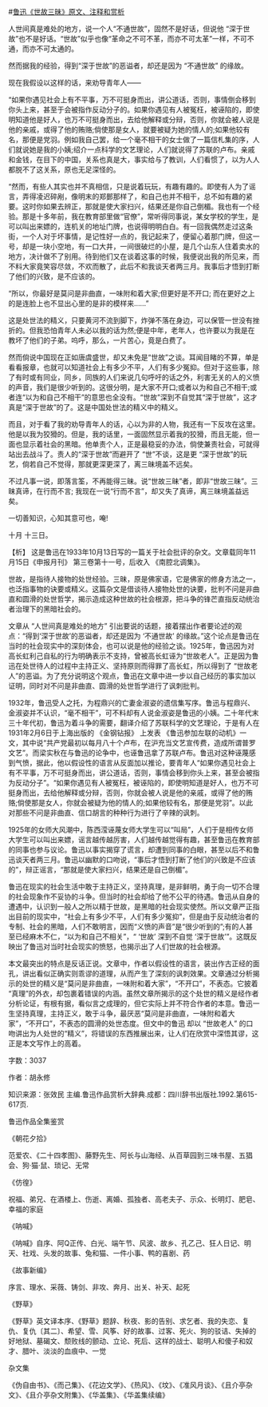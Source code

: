 #[鲁迅《世故三昧》原文、注释和赏析](https://www.vrrw.net/wx/9655.html)

人世间真是难处的地方，说一个人“不通世故”，固然不是好话，但说他 “深于世故”也不是好话。“世故”似乎也像“革命之不可不革，而亦不可太革”一样，不可不通，而亦不可太通的。

然而据我的经验，得到“深于世故”的恶谥者，却还是因为 “不通世故” 的缘故。

现在我假设以这样的话，来劝导青年人——

“如果你遇见社会上有不平事，万不可挺身而出，讲公道话，否则，事情倒会移到你头上来，甚至于会被指作反动分子的。如果你遇见有人被冤枉，被诬陷的，即使明知道他是好人，也万不可挺身而出，去给他解释或分辩，否则，你就会被人说是他的亲戚，或得了他的贿赂;倘使那是女人，就要被疑为她的情人的;如果他较有名，那便是党羽。例如我自己罢，给一个毫不相干的女士做了一篇信札集的序，人们就说她是我的小姨;绍介一点科学的文艺理论，人们就说得了苏联的卢布。亲戚和金钱，在目下的中国，关系也真是大，事实给与了教训，人们看惯了，以为人人都脱不了这关系，原也无足深怪的。

“然而，有些人其实也并不真相信，只是说着玩玩，有趣有趣的。即使有人为了谣言，弄得凌迟碎剐，像明末的郑鄤那样了，和自己也并不相干，总不如有趣的紧要。这时你如果去辨正，那就是使大家扫兴，结果还是你自己倒楣。我也有一个经验。那是十多年前，我在教育部里做“官僚”，常听得同事说，某女学校的学生，是可以叫出来嫖的，连机关的地址门牌，也说得明明白白。有一回我偶然走过这条街，一个人对于坏事情，是记性好一点的，我记起来了，便留心着那门牌，但这一号，却是一块小空地，有一口大井，一间很破烂的小屋，是几个山东人住着卖水的地方，决计做不了别用。待到他们又在谈着这事的时候，我便说出我的所见来，而不料大家竟笑容尽敛，不欢而散了，此后不和我谈天者两三月。我事后才悟到打断了他们的兴致，是不应该的。

“所以，你最好是莫问是非曲直，一味附和着大家;但更好是不开口; 而在更好之上的是连脸上也不显出心里的是非的模样来……”

这是处世法的精义，只要黄河不流到脚下，炸弹不落在身边，可以保管一世没有挫折的。但我恐怕青年人未必以我的话为然;便是中年，老年人，也许要以为我是在教坏了他们的子弟。呜呼，那么，一片苦心，竟是白费了。

然而倘说中国现在正如唐虞盛世，却又未免是“世故”之谈。耳闻目睹的不算，单是看看报章，也就可以知道社会上有多少不平，人们有多少冤抑。但对于这些事，除了有时或有同业，同乡，同族的人们来说几句呼吁的话之外，利害无关的人的义愤的声音，我们是很少听到的。这很分明，是大家不开口;或者以为和自己不相干;或者连“以为和自己不相干”的意思也全没有。“世故”深到不自觉其“深于世故”，这才真是“深于世故”的了。这是中国处世法的精义中的精义。

而且，对于看了我的劝导青年人的话，心以为非的人物，我还有一下反攻在这里。他是以我为狡猾的。但是，我的话里，一面固然显示着我的狡猾，而且无能，但一面也显示着社会的黑暗。他单责个人，正是最稳妥的办法，倘使兼责社会，可就得站出去战斗了。责人的“深于世故”而避开了 “世”不谈，这是更 “深于世故”的玩艺，倘若自己不觉得，那就更深更深了，离三昧境盖不远矣。

不过凡事一说，即落言筌，不再能得三昧。说“世故三昧”者，即非“世故三昧”。三昧真谛，在行而不言; 我现在一说“行而不言”，却又失了真谛，离三昧境盖益远矣。

一切善知识，心知其意可也，唵!

十月 十三日。



【析】 这是鲁迅在1933年10月13日写的一篇关于社会批评的杂文。文章载同年11月15日《申报月刊》 第三卷第十一号，后收入 《南腔北调集》。

世故，是指待人接物的处世经验。三昧，原是佛家语，它是佛家的修身方法之一，也泛指事物的诀要或精义。这篇杂文是借谈待人接物处世的诀要，批判不问是非曲直和圆滑的处世哲学，揭示造成这种世故的社会根源，把斗争的锋芒直指反动统治者治理下的黑暗社会的。

文章从 “人世间真是难处的地方” 引出要说的话题，接着摆出作者要论述的观点：“得到‘深于世故’的恶谥者，却还是因为 ‘不通世故’ 的缘故。”这个论点是鲁迅在当时的社会现实中的深刻体会，也可以说是他的经验之谈。1925年，鲁迅因为对高长虹利己自私的行为明确表示不支持，曾被高长虹诬为“世故老人”。正是因为鲁迅在处世待人的过程中主持正义、坚持原则而得罪了高长虹，所以得到了 “世故老人”的恶谥。为了充分说明这个观点，鲁迅在文章中进一步以自己经历的事实加以证明，同时对不问是非曲直、圆滑的处世哲学进行了讽刺批判。

1932年，鲁迅受人之托，为程鼎兴的亡妻金淑姿的遗信集写序。鲁迅与程鼎兴、金淑姿并不认识，“毫不相干”，可不料却有人说金淑姿是鲁迅的小姨。二十年代末三十年代初，鲁迅为着斗争的需要，翻译介绍了苏联科学的文艺理论，于是有人在1931年2月6日于上海出版的 《金钢钻报》 上发表 《鲁迅参加左联的动机》一文，其中说“共产党最初以每月八十个卢布，在沪充当文艺宣传费，造成所谓普罗文艺”。而梁实秋在与鲁迅的论争中，也诬鲁迅拿了苏联卢布。鲁迅对这种诬蔑感到气愤，据此，他以假设性的语言从反面加以推论，要青年人“如果你遇见社会上有不平事，万不可挺身而出，讲公道话，否则，事情会移到你头上来，甚至会被指为反动分子”。“如果你遇见有人被冤枉，被诬陷的，即使明知道是好人，也万不可挺身而出，去给他解释或分辩，否则，你就会被人说是他的亲戚，或得了他的贿赂;倘使那是女人，你就会被疑为他的情人的;如果他较有名，那便是党羽”。以此对那些不问是非曲直、信口胡言的种种行为进行了辛辣的讽刺。

1925年的女师大风潮中，陈西滢诬蔑女师大学生可以“叫局”，人们于是相传女师大学生可以叫出来嫖，谣言越传越厉害，人们越传越觉得有趣，甚至鲁迅在教育部的同事也参与议论。鲁迅以事实揭穿了谎言，却遭到同事的白眼，甚至以后不和鲁迅谈天者两三月。鲁迅以幽默的口吻说，“事后才悟到打断了他们的兴致是不应该的”，辩正谣言，“那就是使大家扫兴，结果还是自己倒楣”。

鲁迅在现实的社会生活中敢于主持正义，坚持真理，是非鲜明，勇于向一切不合理的社会现象作不妥协的斗争。但当时的社会却给了他不公平的待遇。鲁迅从自身的遭遇中，认识到一般人之所以精于世故，是黑暗的社会现实使然。所以文章严正指出目前的现实中，“社会上有多少不平，人们有多少冤抑”，但是由于反动统治者的专制、社会的黑暗，人们不敢明言，因而“义愤的声音”是“很少听到的”;有的人甚至已经麻木不仁，“以为和自己不相关”，“ ‘世故’ 深到不自觉 ‘深于世故’”。这既反映出了鲁迅对当时社会现实的愤怒，也揭示出了人们世故的社会根源。

本文最突出的特点是反话正说。文章中，作者以假设性的语言，装出作古正经的面孔，讲出看似正确实则乖谬的道理，从而产生了深刻的讽刺效果。文章通过分析揭示的处世的精义是“莫问是非曲直，一味附和着大家”，“不开口”，不表态。它披着 “真理”的外衣，却包裹着错误的内涵。虽然文章所揭示的这个处世的精义是经作者分析论证，有根有据，看似言之成理的，但它实际上并不符合作者的本意。鲁迅一生坚持真理，主持正义，敢于斗争，最厌恶“莫问是非曲直，一味附和着大家”，“不开口”，不表态的圆滑的处世态度。但文中的鲁迅 却以 “世故老人” 的口吻讲出为人处世的“精义”，将错误的东西推展出来，让人们在欣赏中深悟其谬，这正是本文写作上的高着。

字数：3037

作者：胡永修

知识来源：张效民 主编.鲁迅作品赏析大辞典.成都：四川辞书出版社.1992.第615-617页.

鲁迅作品全集鉴赏

《朝花夕拾》

范爱农、《二十四孝图》、藤野先生、阿长与山海经、从百草园到三味书屋、五猖会、狗·猫·鼠、琐记、无常

《仿徨》

祝福、弟兄、在酒楼上、伤逝、离婚、孤独者、高老夫子、示众、长明灯、肥皂、幸福的家庭

《呐喊》

《呐喊》自序、阿Q正传、白光、端午节、风波、故乡、孔乙己、狂人日记、明天、社戏、头发的故事、兔和猫、一件小事、鸭的喜剧、药

《故事新编》

序言、理水、采薇、铸剑、非攻、奔月、出关、补天、起死

《野草》

《野草》英文译本序、《野草》题辞、秋夜、影的告别、求乞者、我的失恋、复仇、复仇〔其二〕、希望、雪、风筝、好的故事、过客、死火、狗的驳诘、失掉的好地狱、墓碣文、颓败线的颤动、立论、死后、这样的战士、聪明人和傻子和奴才、腊叶、淡淡的血痕中、一觉

杂文集

《伪自由书》、《而己集》、《花边文学》、《热风》、《坟》、《准风月谈》、《且介亭杂文》、《且介亭杂文附集》、《华盖集》、《华盖集续编》

